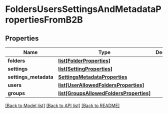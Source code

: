 # FoldersUsersSettingsAndMetadataPropertiesFromB2B

## Properties
Name | Type | Description | Notes
------------ | ------------- | ------------- | -------------
**folders** | [**list[FolderProperties]**](FolderProperties.md) |  | [optional] 
**settings** | [**list[SettingProperties]**](SettingProperties.md) |  | [optional] 
**settings_metadata** | [**SettingsMetadataProperties**](SettingsMetadataProperties.md) |  | [optional] 
**users** | [**list[UserAllowedFoldersProperties]**](UserAllowedFoldersProperties.md) |  | [optional] 
**groups** | [**list[GroupsAllowedFoldersProperties]**](GroupsAllowedFoldersProperties.md) |  | [optional] 

[[Back to Model list]](../README.md#documentation-for-models) [[Back to API list]](../README.md#documentation-for-api-endpoints) [[Back to README]](../README.md)


